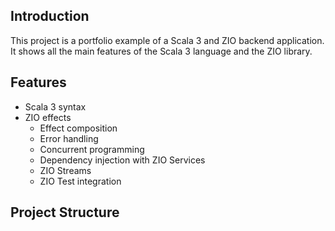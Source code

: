 ## Introduction

This project is a portfolio example of a Scala 3 and ZIO backend application. It shows all the main features of the Scala 3 language and the ZIO library.

## Features

- Scala 3 syntax
- ZIO effects
  - Effect composition
  - Error handling
  - Concurrent programming
  - Dependency injection with ZIO Services
  - ZIO Streams
  - ZIO Test integration

## Project Structure